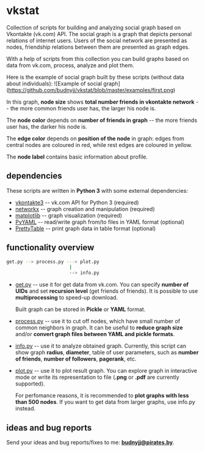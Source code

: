 # vkstat

Collection of scripts for building and analyzing social graph based on Vkontakte (vk.com) API.
The social graph is a graph that depicts personal relations of internet users.
Users of the social network are presented as nodes,
friendship relations between them are presented as graph edges.

With a help of scripts from this collection you can build graphs based on data from vk.com,
process, analyze and plot them.

Here is the example of social graph built by these scripts (without data about individuals):
![Example of social graph]
(https://github.com/budnyjj/vkstat/blob/master/examples/first.png)

In this graph, **node size** shows **total number friends in vkontakte network** --
the more common friends user has, the larger his node is.

The **node color** depends on **number of friends in graph** -- 
the more friends user has, the darker his node is.

The **edge color** depends on **position of the node** in graph: edges from central nodes are coloured in
red, while rest edges are coloured in yellow.

The **node label** contains basic information about profile.

## dependencies

These scripts are written in **Python 3** with some external dependencies:
* [vkontakte3](https://github.com/budnyjj/vkontakte3) -- vk.com API for Python 3 (required)
* [networkx](https://networkx.github.io/) -- graph creation and manipulation (required)
* [matplotlib](http://matplotlib.org/) -- graph visualization (required)
* [PyYAML](https://pypi.python.org/pypi/PyYAML) -- read/write graph from/to files in YAML format (optional)
* [PrettyTable](https://pypi.python.org/pypi/PrettyTable) -- print graph data in table format (optional)

## functionality overview

```bash
get.py --> process.py ---> plot.py
                       |
                       --> info.py
```

* [get.py](https://github.com/budnyjj/vkstat/blob/master/get.py) -- use it for get data from vk.com.
  You can specify **number of UIDs** and set **recursion level** (get friends of friends). 
  It is possible to use **multiprocessing** to speed-up download.

  Built graph can be stored in **Pickle** or **YAML** format.

* [process.py](https://github.com/budnyjj/vkstat/blob/master/process.py) -- use it to cut off 
  nodes, which have small number of common neighbors in graph. It can be useful to **reduce graph size** 
  and/or **convert graph files between YAML and pickle formats**.

* [info.py](https://github.com/budnyjj/vkstat/blob/master/info.py) -- use it to analyze obtained graph.
  Currently, this script can show graph **radius**, **diameter**, table of user parameters, such as
  **number of friends**, **number of followers**, **pagerank**, etc.

* [plot.py](https://github.com/budnyjj/vkstat/blob/master/plot.py) -- use it to plot result graph.
  You can explore graph in interactive mode or write its representation to file 
  (**.png** or **.pdf** are currently supported). 

  For perfomance reasons, it is recommended to **plot graphs with less than 500 nodes**.
  If you want to get data from larger graphs, use info.py instead.

## ideas and bug reports

Send your ideas and bug reports/fixes to me: **budnyjj@pirates.by**.
